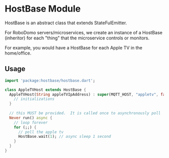 # HostBase Module

HostBase is an abstract class that extends StateFulEmitter.

For RoboDomo servers/microservices, we create an instance of a HostBase (inheritor) for each "thing" that the microservice controls or monitors.

For example, you would have a HostBase for each Apple TV in the home/office.

## Usage

```dart
import 'package:hostbase/hostbase.dart';

class AppleTVHost extends HostBase {
  AppleTVHost(String appleTVIpAddress) : super(MQTT_HOST, "appletv", false) {
    // initializations
  }
 
  // this MUST be provided.  It is called once to asynchronously poll
  Never run() async {
    // loop forever
    for (;;) {
      // poll the apple tv
      HostBase.wait(1); // async sleep 1 second
    }
  }
}
```

